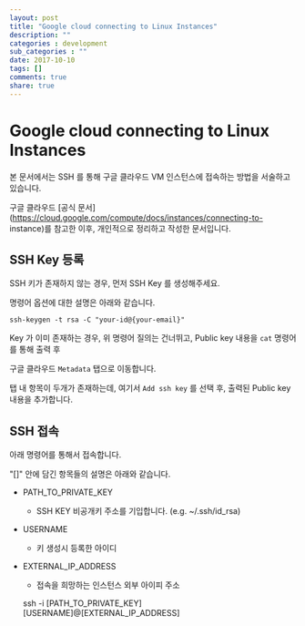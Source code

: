 ```yaml
---
layout: post
title: "Google cloud connecting to Linux Instances"
description: ""
categories : development
sub_categories : ""
date: 2017-10-10
tags: []
comments: true
share: true
---
```


# Google cloud connecting to Linux Instances

본 문서에서는 SSH 를 통해 구글 클라우드 VM 인스턴스에 접속하는 방법을 서술하고있습니다.

구글 클라우드 [공식 문서](https://cloud.google.com/compute/docs/instances/connecting-to-
instance)를 참고한 이후, 개인적으로 정리하고 작성한 문서입니다.

## SSH Key 등록

SSH 키가 존재하지 않는 경우, 먼저 SSH Key 를 생성해주세요.

명령어 옵션에 대한 설명은 아래와 같습니다.

  

    ssh-keygen -t rsa -C "your-id@{your-email}"

  

Key 가 이미 존재하는 경우, 위 명령어 질의는 건너뛰고, Public key 내용을 `cat` 명령어를 통해 출력 후

구글 클라우드 `Metadata` 탭으로 이동합니다.

  

탭 내 항목이 두개가 존재하는데, 여기서 `Add ssh key` 를 선택 후, 출력된 Public key 내용을 추가합니다.

  

## SSH 접속

아래 명령어를 통해서 접속합니다.

"[]" 안에 담긴 항목들의 설명은 아래와 같습니다.

  

  * PATH_TO_PRIVATE_KEY
    * SSH KEY 비공개키 주소를 기입합니다. (e.g. ~/.ssh/id_rsa)
  * USERNAME
    * 키 생성시 등록한 아이디
  * EXTERNAL_IP_ADDRESS
    * 접속을 희망하는 인스턴스 외부 아이피 주소

  

    ssh -i [PATH_TO_PRIVATE_KEY] [USERNAME]@[EXTERNAL_IP_ADDRESS]

  

  

